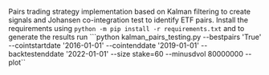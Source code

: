 Pairs trading strategy implementation based on Kalman filtering to create signals and Johansen co-integration test to identify ETF pairs.
Install the requirements using ```python -m pip install -r requirements.txt``` and to generate the results run ```python kalman_pairs_testing.py --bestpairs 'True' --cointstartdate '2016-01-01' --cointenddate '2019-01-01' --backtestenddate '2022-01-01' --size stake=60 --minusdvol 80000000 --plot``